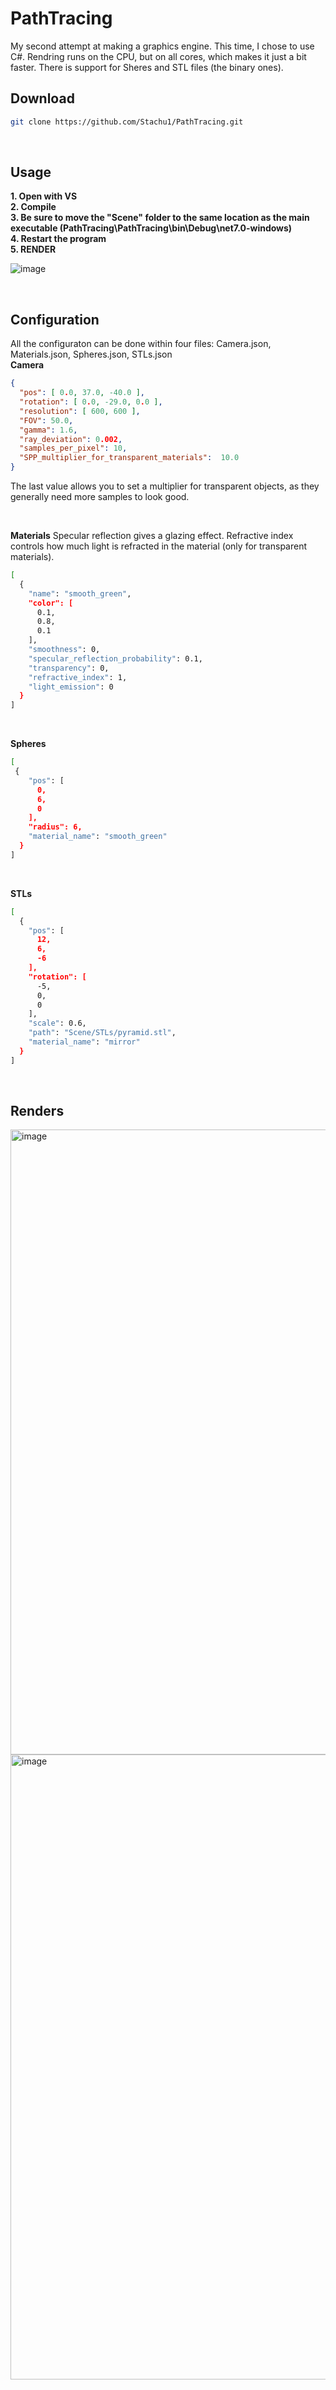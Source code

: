 # PathTracing
My second attempt at making a graphics engine. This time, I chose to use C#.
Rendring runs on the CPU, but on all cores, which makes it just a bit faster.
There is support for Sheres and STL files (the binary ones).
<br>
## Download
```bash
git clone https://github.com/Stachu1/PathTracing.git
```

<br>

## Usage
**1. Open with VS**
<br>
**2. Compile**
<br>
**3. Be sure to move the "Scene" folder to the same location as the main executable (PathTracing\PathTracing\bin\Debug\net7.0-windows\)**
<br>
**4. Restart the program**
<br>
**5. RENDER**

![image](https://github.com/Stachu1/PathTracing/assets/77758413/3ad37c9a-19c6-45c5-ba97-7163531e7d88)

<br>

## Configuration
All the configuraton can be done within four files: Camera.json, Materials.json, Spheres.json, STLs.json
<br>
**Camera**
```json
{
  "pos": [ 0.0, 37.0, -40.0 ],
  "rotation": [ 0.0, -29.0, 0.0 ],
  "resolution": [ 600, 600 ],
  "FOV": 50.0,
  "gamma": 1.6,
  "ray_deviation": 0.002,
  "samples_per_pixel": 10,
  "SPP_multiplier_for_transparent_materials":  10.0
}
```
The last value allows you to set a multiplier for transparent objects, as they generally need more samples to look good.

<br>

**Materials**
Specular reflection gives a glazing effect.
Refractive index controls how much light is refracted in the material (only for transparent materials).
```bash
[
  {
    "name": "smooth_green",
    "color": [
      0.1,
      0.8,
      0.1
    ],
    "smoothness": 0,
    "specular_reflection_probability": 0.1,
    "transparency": 0,
    "refractive_index": 1,
    "light_emission": 0
  }
]
```

<br>

**Spheres**
```bash
[
 {
    "pos": [
      0,
      6,
      0
    ],
    "radius": 6,
    "material_name": "smooth_green"
  }
]
```

<br>

**STLs**
```bash
[
  {
    "pos": [
      12,
      6,
      -6
    ],
    "rotation": [
      -5,
      0,
      0
    ],
    "scale": 0.6,
    "path": "Scene/STLs/pyramid.stl",
    "material_name": "mirror"
  }
]
```
<br>

## Renders
<img width="1000" alt="image" src="https://github.com/Stachu1/PathTracing/assets/77758413/8a031b9c-66bb-4131-9bf7-033325c26c91">
<img width="1000" alt="image" src="https://github.com/Stachu1/PathTracing/assets/77758413/b1977560-647a-459c-a6eb-98d0560f09a8">
